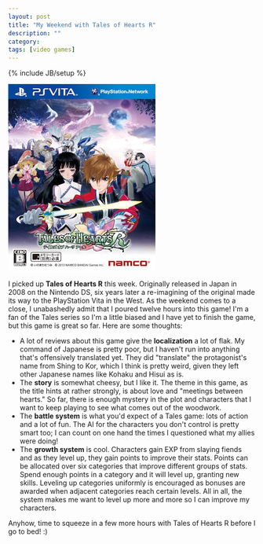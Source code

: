 ```yaml
---
layout: post
title: "My Weekend with Tales of Hearts R"
description: ""
category: 
tags: [video games]
---
```

{% include JB/setup %}

<div class="float-image-right">	
  	<img class="rounded-corners" src="/assets/images/posts/2014-11-16/tohr.jpg" alt="Tales of Hearts R"/> 
  	<p>I picked up <strong>Tales of Hearts R</strong> this week. Originally released in Japan in 2008 on the Nintendo DS, six years later a re-imagining of the original made its way to the PlayStation Vita in the West. As the weekend comes to a close, I unabashedly admit that I poured twelve hours into this game! I'm a fan of the Tales series so I'm a little biased and I have yet to finish the game, but this game is great so far. Here are some thoughts:</p>
</div>

* A lot of reviews about this game give the **localization** a lot of flak. My command of Japanese is pretty poor, but I haven't run into anything that's offensively translated yet. They did "translate" the protagonist's name from Shing to Kor, which I think is pretty weird, given they left other Japanese names like Kohaku and Hisui as is. 
* The **story** is somewhat cheesy, but I like it. The theme in this game, as the title hints at rather strongly, is about love and "meetings between hearts." So far, there is enough mystery in the plot and characters that I want to keep playing to see what comes out of the woodwork. 
* The **battle system** is what you'd expect of a Tales game: lots of action and a lot of fun. The AI for the characters you don't control is pretty smart too; I can count on one hand the times I questioned what my allies were doing!
* The **growth system** is cool. Characters gain EXP from slaying fiends and as they level up, they gain points to improve their stats. Points can be allocated over six categories that improve different groups of stats. Spend enough points in a category and it will level up, granting new skills. Leveling up categories uniformly is encouraged as bonuses are awarded when adjacent categories reach certain levels. All in all, the system makes me want to level up more and more so I can improve my characters. 

Anyhow, time to squeeze in a few more hours with Tales of Hearts R before I go to bed! :)
